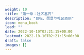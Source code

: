 ```yaml
---
weight: 10
title: "第一章：社区基石"
description: "目标、愿景与社区原则"
icon: menu_book
lead: ""
date: 2022-10-10T02:21:15+00:00
lastmod: 2022-10-10T02:21:15+00:00
draft: false
images: []
---
```


